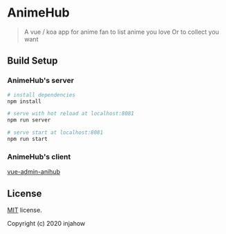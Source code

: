 # AnimeHub

> A vue / koa app for anime fan to list anime you love
> Or to collect you want

## Build Setup

### AnimeHub's server

```bash
# install dependencies
npm install

# serve with hot reload at localhost:8081
npm run server

# serve start at localhost:8081
npm run start

```

### AnimeHub's client

[vue-admin-anihub](https://github.com/injahow/vue-admin-anihub)

## License

[MIT](https://github.com/injahow/AnimeHub/blob/master/LICENSE) license.

Copyright (c) 2020 injahow
